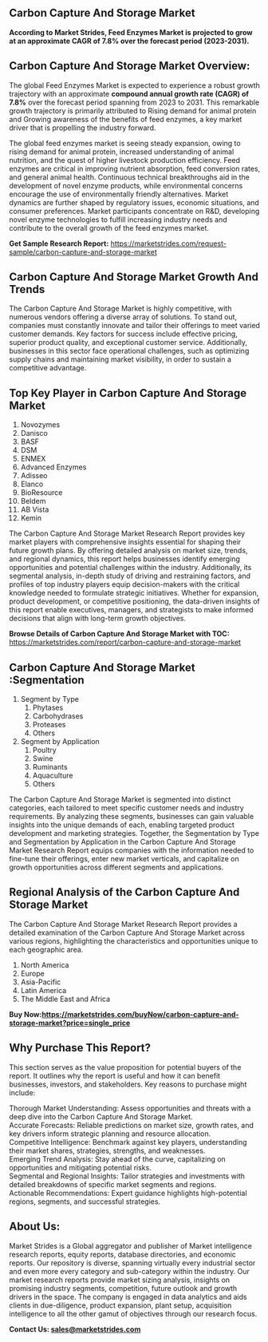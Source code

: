<h2>Carbon Capture And Storage Market</h2>
<p><strong>According to Market Strides, Feed Enzymes Market is projected to grow at an approximate CAGR of 7.8% over the forecast period (2023-2031).</strong></p>
<h2>Carbon Capture And Storage Market Overview:</h2>
<p><p>The global Feed Enzymes Market is expected to experience a robust growth trajectory with an approximate&nbsp;<strong>compound annual growth rate </strong><strong>(CAGR) of 7.8%</strong> over the forecast period spanning from 2023 to 2031. This remarkable growth trajectory is primarily attributed to Rising demand for animal protein and Growing awareness of the benefits of feed enzymes, a key market driver that is propelling the industry forward.</p>
<p>The global feed enzymes market is seeing steady expansion, owing to rising demand for animal protein, increased understanding of animal nutrition, and the quest of higher livestock production efficiency. Feed enzymes are critical in improving nutrient absorption, feed conversion rates, and general animal health. Continuous technical breakthroughs aid in the development of novel enzyme products, while environmental concerns encourage the use of environmentally friendly alternatives. Market dynamics are further shaped by regulatory issues, economic situations, and consumer preferences. Market participants concentrate on R&amp;D, developing novel enzyme technologies to fulfill increasing industry needs and contribute to the overall growth of the feed enzymes market.</p></p>
<p><strong>Get Sample Research Report:</strong> <a href=https://marketstrides.com/request-sample/carbon-capture-and-storage-market>https://marketstrides.com/request-sample/carbon-capture-and-storage-market</a></p>
<h2>Carbon Capture And Storage Market Growth And Trends</h2>
<p>The Carbon Capture And Storage Market is highly competitive, with numerous vendors offering a diverse array of solutions. To stand out, companies must constantly innovate and tailor their offerings to meet varied customer demands. Key factors for success include effective pricing, superior product quality, and exceptional customer service. Additionally, businesses in this sector face operational challenges, such as optimizing supply chains and maintaining market visibility, in order to sustain a competitive advantage.</p>
<h2>Top Key Player in Carbon Capture And Storage Market</h2>
<p><ol>
<li>Novozymes</li>
<li>Danisco</li>
<li>BASF</li>
<li>DSM</li>
<li>ENMEX</li>
<li>Advanced Enzymes</li>
<li>Adisseo</li>
<li>Elanco</li>
<li>BioResource</li>
<li>Beldem</li>
<li>AB Vista</li>
<li>Kemin</li>
</ol></p>
<p>The Carbon Capture And Storage Market Research Report provides key market players with comprehensive insights essential for shaping their future growth plans. By offering detailed analysis on market size, trends, and regional dynamics, this report helps businesses identify emerging opportunities and potential challenges within the industry. Additionally, its segmental analysis, in-depth study of driving and restraining factors, and profiles of top industry players equip decision-makers with the critical knowledge needed to formulate strategic initiatives. Whether for expansion, product development, or competitive positioning, the data-driven insights of this report enable executives, managers, and strategists to make informed decisions that align with long-term growth objectives.</p>
<p><strong>Browse Details of Carbon Capture And Storage Market with TOC:</strong> <a href=https://marketstrides.com/report/carbon-capture-and-storage-market>https://marketstrides.com/report/carbon-capture-and-storage-market</a></p>
<h2>Carbon Capture And Storage Market :Segmentation</h2>
<p><ol>
<li>Segment by Type
<ol>
<li>Phytases</li>
<li>Carbohydrases</li>
<li>Proteases</li>
<li>Others</li>
</ol>
</li>
<li>Segment by Application
<ol>
<li>Poultry</li>
<li>Swine</li>
<li>Ruminants</li>
<li>Aquaculture</li>
<li>Others</li>
</ol>
</li>
</ol></p>
<p>The Carbon Capture And Storage Market is segmented into distinct categories, each tailored to meet specific customer needs and industry requirements. By analyzing these segments, businesses can gain valuable insights into the unique demands of each, enabling targeted product development and marketing strategies. Together, the Segmentation by Type and Segmentation by Application in the Carbon Capture And Storage Market Research Report equips companies with the information needed to fine-tune their offerings, enter new market verticals, and capitalize on growth opportunities across different segments and applications.</p>
<h2>Regional Analysis of the Carbon Capture And Storage Market</h2>
<p>The Carbon Capture And Storage Market Research Report provides a detailed examination of the Carbon Capture And Storage Market across various regions, highlighting the characteristics and opportunities unique to each geographic area.</p>
<p><ol>
<li>North America</li>
<li>Europe</li>
<li>Asia-Pacific</li>
<li>Latin America</li>
<li>The Middle East and Africa</li>
</ol></p>
<p><strong>Buy Now:<a href=https://marketstrides.com/buyNow/carbon-capture-and-storage-market?price=single_price>https://marketstrides.com/buyNow/carbon-capture-and-storage-market?price=single_price</a></strong></p>
<h2>Why Purchase This Report?</h2>
<p>This section serves as the value proposition for potential buyers of the report. It outlines why the report is useful and how it can benefit businesses, investors, and stakeholders. Key reasons to purchase might include:</p>
<p>Thorough Market Understanding: Assess opportunities and threats with a deep dive into the Carbon Capture And Storage Market.<br />Accurate Forecasts: Reliable predictions on market size, growth rates, and key drivers inform strategic planning and resource allocation.<br />Competitive Intelligence: Benchmark against key players, understanding their market shares, strategies, strengths, and weaknesses.<br />Emerging Trend Analysis: Stay ahead of the curve, capitalizing on opportunities and mitigating potential risks.<br />Segmental and Regional Insights: Tailor strategies and investments with detailed breakdowns of specific market segments and regions.<br />Actionable Recommendations: Expert guidance highlights high-potential regions, segments, and successful strategies.</p>
<h2>About Us:</h2>
<p>Market Strides is a Global aggregator and publisher of Market intelligence research reports, equity reports, database directories, and economic reports. Our repository is diverse, spanning virtually every industrial sector and even more every category and sub-category within the industry. Our market research reports provide market sizing analysis, insights on promising industry segments, competition, future outlook and growth drivers in the space. The company is engaged in data analytics and aids clients in due-diligence, product expansion, plant setup, acquisition intelligence to all the other gamut of objectives through our research focus.</p>
<p><strong>Contact Us: <a href=mailto:sales@marketstrides.com>sales@marketstrides.com</a></strong></p>
